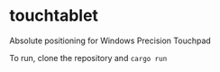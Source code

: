 # touchtablet

Absolute positioning for Windows Precision Touchpad

To run, clone the repository and `cargo run`
